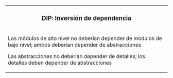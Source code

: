 <table id="card">
    <tr>
        <td align="center">
            <h3>DIP: Inversión de dependencia</h3>
        </td>
    </tr>
    <tr>
        <td>
            <p>Los módulos de alto nivel no deberían depender de módulos de bajo nivel; ambos deberían depender de abstracciones</p>
            <p>Las abstracciones no deberían depender de detalles; los detalles deben depender de abstracciones</p>
        </td>
    </tr>
</table>